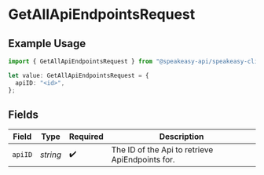 # GetAllApiEndpointsRequest

## Example Usage

```typescript
import { GetAllApiEndpointsRequest } from "@speakeasy-api/speakeasy-client-sdk-typescript/sdk/models/operations";

let value: GetAllApiEndpointsRequest = {
  apiID: "<id>",
};
```

## Fields

| Field                                           | Type                                            | Required                                        | Description                                     |
| ----------------------------------------------- | ----------------------------------------------- | ----------------------------------------------- | ----------------------------------------------- |
| `apiID`                                         | *string*                                        | :heavy_check_mark:                              | The ID of the Api to retrieve ApiEndpoints for. |